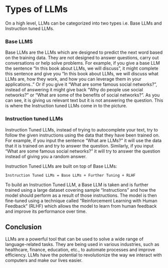 # Types of LLMs

On a high level, LLMs can be categorized into two types i.e. Base LLMs and Instruction tuned LLMs.

### Base LLMS

Base LLMs are the LLMs which are designed to predict the next word based on the training data. They are not designed to answer questions, carry out conversations or help solve problems. For example, if you give a base LLM the sentence “In this book about LLMs, we will discuss”, it might complete this sentence and give you “In this book about LLMs, we will discuss what LLMs are, how they work, and how you can leverage them in your applications..” Or if you give it “What are some famous social networks?”, instead of answering it might give back “Why do people use social networks?” or “What are some of the benefits of social networks?”. As you can see, it is giving us relevant text but it is not answering the question. This is where the Instruction tuned LLMs come in to the picture.

### Instruction tuned LLMs

Instruction Tuned LLMs, instead of trying to autocomplete your text, try to follow the given instructions using the data that they have been trained on. For example, if you input the sentence “What are LLMs?” it will use the data that it is trained on and try to answer the question. Similarly, if you input “What are some famous social networks?” it will try to answer the question instead of giving you a random answer.

Instruction Tuned LLMs are built on top of Base LLMs:

```
Instruction Tuned LLMs = Base LLMs + Further Tuning + RLHF
```

To build an Instruction Tuned LLM, a Base LLM is taken and is further trained using a large dataset covering sample “Instructions” and how the model should perform as a result of those instructions. The model is then fine-tuned using a technique called “Reinforcement Learning with Human Feedback” (RLHF) which allows the model to learn from human feedback and improve its performance over time.

## Conclusion

LLMs are a powerful tool that can be used to solve a wide range of language-related tasks. They are being used in various industries, such as healthcare, finance, education, etc., to automate processes and improve efficiency. LLMs have the potential to revolutionize the way we interact with computers and make our lives easier.
